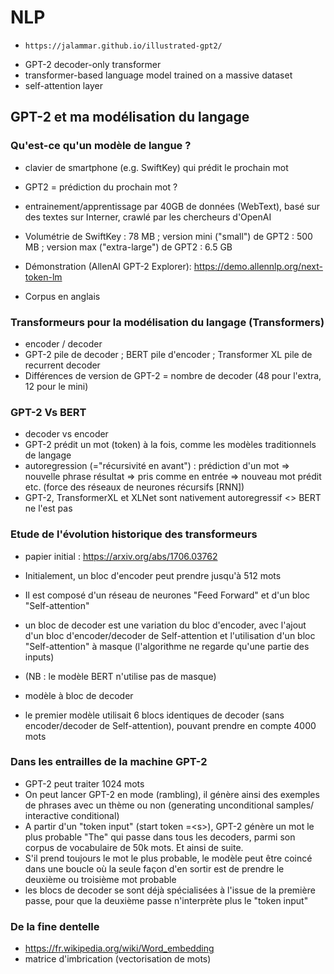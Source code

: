 # NLP

*     https://jalammar.github.io/illustrated-gpt2/

* GPT-2 decoder-only transformer
* transformer-based language model trained on a massive dataset
* self-attention layer


## GPT-2 et ma modélisation du langage

### Qu'est-ce qu'un modèle de langue ?

* clavier de smartphone (e.g. SwiftKey) qui prédit le prochain mot
* GPT2 = prédiction du prochain mot ?
* entrainement/apprentissage par 40GB de données  (WebText), basé sur des textes sur Interner, crawlé par les chercheurs d'OpenAI
* Volumétrie de SwiftKey : 78 MB ; version mini ("small") de GPT2 : 500 MB ; version max ("extra-large") de GPT2 : 6.5 GB

* Démonstration (AllenAI GPT-2 Explorer):  https://demo.allennlp.org/next-token-lm
* Corpus en anglais

### Transformeurs pour la modélisation du langage (Transformers)

* encoder / decoder
* GPT-2 pile de decoder ; BERT pile d'encoder ; Transformer XL pile de recurrent decoder
* Différences de version de GPT-2 = nombre de decoder (48 pour l'extra, 12 pour le mini)

### GPT-2 Vs BERT

* decoder vs encoder
* GPT-2 prédit un mot (token) à la fois, comme les modèles traditionnels de langage
* autoregression (="récursivité en avant") : prédiction d'un mot => nouvelle phrase résultat => pris comme en entrée => nouveau mot prédit etc.  (force des réseaux de neurones récursifs [RNN])
* GPT-2, TransformerXL et XLNet sont nativement autoregressif <> BERT ne l'est pas

### Etude de l'évolution historique des transformeurs

* papier initial : https://arxiv.org/abs/1706.03762

* Initialement, un bloc d'encoder peut prendre jusqu'à 512 mots
* Il est composé d'un réseau de neurones "Feed Forward" et d'un bloc "Self-attention"
* un bloc de decoder est une variation du bloc d'encoder, avec l'ajout d'un bloc d'encoder/decoder de Self-attention et l'utilisation d'un bloc "Self-attention" à masque (l'algorithme ne regarde qu'une partie des inputs)
* (NB : le modèle BERT n'utilise pas de masque)

* modèle à bloc de decoder
* le premier modèle utilisait 6 blocs identiques de decoder (sans encoder/decoder de Self-attention), pouvant prendre en compte 4000 mots

### Dans les entrailles de la machine GPT-2

* GPT-2 peut traiter 1024 mots
* On peut lancer GPT-2 en mode (rambling), il génère ainsi des exemples de phrases avec un thème ou non (generating unconditional samples/ interactive conditional)
* A partir d'un "token input" (start token =\<s>), GPT-2 génère un mot le plus probable "The" qui passe dans tous les decoders, parmi son corpus de vocabulaire de 50k mots. Et ainsi de suite.
* S'il prend toujours le mot le plus probable, le modèle peut être coincé dans une boucle où la seule façon d'en sortir est de prendre le deuxième ou troisième mot probable
* les blocs de decoder se sont déjà spécialisées à l'issue de la première passe, pour que la deuxième passe n'interprète plus le "token input"

### De la fine dentelle

* https://fr.wikipedia.org/wiki/Word_embedding
* matrice d'imbrication (vectorisation de mots)